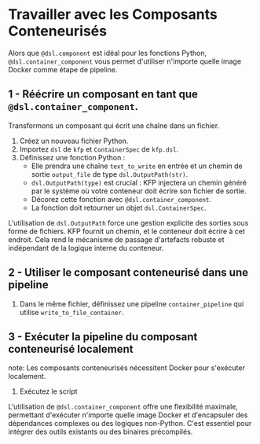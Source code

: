 # Travailler avec les Composants Conteneurisés
Alors que `@dsl.component` est idéal pour les fonctions Python, `@dsl.container_component` vous permet d'utiliser n'importe quelle image Docker comme étape de pipeline.

## 1 - Réécrire un composant en tant que `@dsl.container_component`.

Transformons un composant qui écrit une chaîne dans un fichier.
1. Créez un nouveau fichier Python.
2. Importez `dsl` de `kfp` et `ContainerSpec` de `kfp.dsl`.
3. Définissez une fonction Python :
   - Elle prendra une chaîne `text_to_write` en entrée et un chemin de sortie `output_file` de type `dsl.OutputPath(str)`.
   - `dsl.OutputPath(type)` est crucial : KFP injectera un chemin généré par le système où votre conteneur doit écrire son fichier de sortie.
   - Décorez cette fonction avec `@dsl.container_component`.
   - La fonction doit retourner un objet `dsl.ContainerSpec`.

L'utilisation de `dsl.OutputPath` force une gestion explicite des sorties sous forme de fichiers. KFP fournit un chemin, et le conteneur doit écrire à cet endroit. Cela rend le mécanisme de passage d'artefacts robuste et indépendant de la logique interne du conteneur.

## 2 - Utiliser le composant conteneurisé dans une pipeline

1. Dans le même fichier, définissez une pipeline `container_pipeline` qui utilise `write_to_file_container`.

## 3 -  Exécuter la pipeline du composant conteneurisé localement

note: Les composants conteneurisés nécessitent Docker pour s'exécuter localement.

1. Exécutez le script

L'utilisation de `@dsl.container_component` offre une flexibilité maximale, permettant d'exécuter n'importe quelle image Docker et d'encapsuler des dépendances complexes ou des logiques non-Python. C'est essentiel pour intégrer des outils existants ou des binaires précompilés.